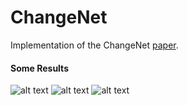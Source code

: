 # ChangeNet
Implementation of the ChangeNet [paper](http://openaccess.thecvf.com/content_ECCVW_2018/papers/11130/Varghese_ChangeNet_A_Deep_Learning_Architecture_for_Visual_Change_Detection_ECCVW_2018_paper.pdf).
<Paste>
  
  #### Some Results
  ![alt text](https://raw.githubusercontent.com/leonardoaraujosantos/ChangeNet/master/docs/imgs/res_1.png)
  ![alt text](https://raw.githubusercontent.com/leonardoaraujosantos/ChangeNet/master/docs/imgs/ref_2.png)
  ![alt text](https://raw.githubusercontent.com/leonardoaraujosantos/ChangeNet/master/docs/imgs/ref_3.png)
